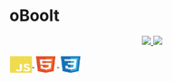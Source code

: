 # oBoolt
<div align="center">
  <a href="https://github.com/oBoolt">
  <img height="180em" src="https://github-readme-statsvercelappapiusername=oBooltshow_icons=truetheme=github_darkinclude_all_commits=truecount_private=true"/>
  <img height="180em" src="https://github-readme-stats.vercel.app/api/top-langs/?username=oBoolt&layout=compact&langs_count=7&theme=github_dark"/>
</div>
<div style="display: inline_block"><br>
  <img align="center" alt="Js" height="30" width="40" src="https://raw.githubusercontent.com/devicons/devicon/master/icons/javascript/javascript-plain.svg">
  <img align="center" alt="HTML" height="30" width="40" src="https://raw.githubusercontent.com/devicons/devicon/master/icons/html5/html5-original.svg">
  <img align="center" alt="CSS" height="30" width="40" src="https://raw.githubusercontent.com/devicons/devicon/master/icons/css3/css3-original.svg">
</div>
  
  ##

